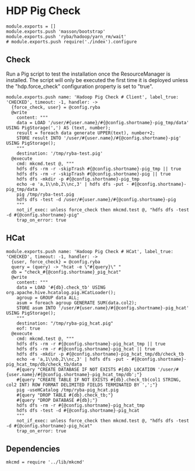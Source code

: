 
# HDP Pig Check

    module.exports = []
    module.exports.push 'masson/bootstrap'
    module.exports.push 'ryba/hadoop/yarn_rm/wait'
    # module.exports.push require('./index').configure

## Check

Run a Pig script to test the installation once the ResourceManager is
installed. The script will only be executed the first time it is deployed
unless the "hdp.force_check" configuration property is set to "true".

    module.exports.push name: 'Hadoop Pig Check # Client', label_true: 'CHECKED', timeout: -1, handler: ->
      {force_check, user} = @config.ryba
      @write
        content: """
        data = LOAD '/user/#{user.name}/#{@config.shortname}-pig_tmp/data' USING PigStorage(',') AS (text, number);
        result = foreach data generate UPPER(text), number+2;
        STORE result INTO '/user/#{user.name}/#{@config.shortname}-pig' USING PigStorage();
        """
        destination: '/tmp/ryba-test.pig'
      @execute
        cmd: mkcmd.test @, """
        hdfs dfs -rm -r -skipTrash #{@config.shortname}-pig_tmp || true
        hdfs dfs -rm -r -skipTrash #{@config.shortname}-pig || true
        hdfs dfs -mkdir -p #{@config.shortname}-pig_tmp
        echo -e 'a,1\\nb,2\\nc,3' | hdfs dfs -put - #{@config.shortname}-pig_tmp/data
        pig /tmp/ryba-test.pig
        hdfs dfs -test -d /user/#{user.name}/#{@config.shortname}-pig
        """
        not_if_exec: unless force_check then mkcmd.test @, "hdfs dfs -test -d #{@config.shortname}-pig"
        trap_on_error: true

## HCat

    module.exports.push name: 'Hadoop Pig Check # HCat', label_true: 'CHECKED', timeout: -1, handler: ->
      {user, force_check} = @config.ryba
      query = (query) -> "hcat -e \"#{query}\" "
      db = "check_#{@config.shortname}_pig_hcat"
      @write
        content: """
        data = LOAD '#{db}.check_tb' USING org.apache.hive.hcatalog.pig.HCatLoader();
        agroup = GROUP data ALL;
        asum = foreach agroup GENERATE SUM(data.col2);
        STORE asum INTO '/user/#{user.name}/#{@config.shortname}-pig_hcat' USING PigStorage();
        """
        destination: "/tmp/ryba-pig_hcat.pig"
        eof: true
      @execute
        cmd: mkcmd.test @, """
        hdfs dfs -rm -r #{@config.shortname}-pig_hcat_tmp || true
        hdfs dfs -rm -r #{@config.shortname}-pig_hcat || true
        hdfs dfs -mkdir -p #{@config.shortname}-pig_hcat_tmp/db/check_tb
        echo -e 'a,1\\nb,2\\nc,3' | hdfs dfs -put - #{@config.shortname}-pig_hcat_tmp/db/check_tb/data
        #{query "CREATE DATABASE IF NOT EXISTS #{db} LOCATION '/user/#{user.name}/#{@config.shortname}-pig_hcat_tmp/db';"}
        #{query "CREATE TABLE IF NOT EXISTS #{db}.check_tb(col1 STRING, col2 INT) ROW FORMAT DELIMITED FIELDS TERMINATED BY ',';"}
        pig -useHCatalog /tmp/ryba-pig_hcat.pig
        #{query "DROP TABLE #{db}.check_tb;"}
        #{query "DROP DATABASE #{db};"}
        hdfs dfs -rm -r #{@config.shortname}-pig_hcat_tmp
        hdfs dfs -test -d #{@config.shortname}-pig_hcat
        """
        not_if_exec: unless force_check then mkcmd.test @, "hdfs dfs -test -d #{@config.shortname}-pig_hcat"
        trap_on_error: true

## Dependencies

    mkcmd = require '../lib/mkcmd'
